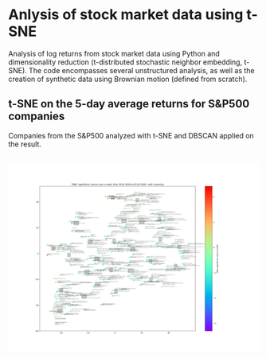 # Anlysis of stock market data using t-SNE

Analysis of log returns from stock market data using Python and dimensionality reduction (t-distributed stochastic neighbor embedding, t-SNE). The code encompasses several unstructured analysis, as well as the creation of synthetic data using Brownian motion (defined from scratch).

## t-SNE on the 5-day average returns for S&P500 companies

Companies from the S&P500 analyzed with t-SNE and DBSCAN applied on the result. 

<br>
<img src="https://github.com/pablonavarrob/stock-data-tSNE/blob/main/tsne_5_days.png">
